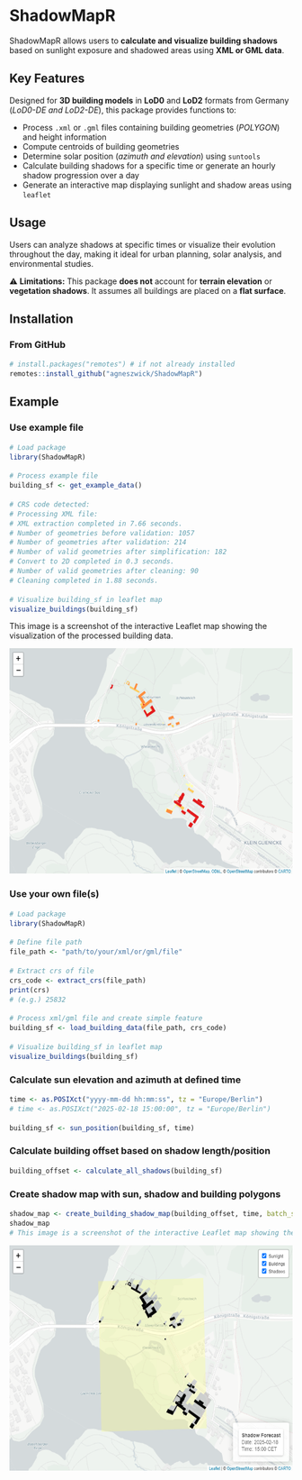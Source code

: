 # ShadowMapR
ShadowMapR allows users to **calculate and visualize building shadows** based on sunlight exposure and shadowed areas using **XML or GML data**.

## Key Features
Designed for **3D building models** in **LoD0** and **LoD2** formats from Germany (*LoD0-DE and LoD2-DE*), this package provides functions to:

- Process `.xml` or `.gml` files containing building geometries (*POLYGON*) and height information
- Compute centroids of building geometries
- Determine solar position (*azimuth and elevation*) using `suntools`
- Calculate building shadows for a specific time or generate an hourly shadow progression over a day
- Generate an interactive map displaying sunlight and shadow areas using `leaflet`

## Usage
Users can analyze shadows at specific times or visualize their evolution throughout the day, making it ideal for urban planning, solar analysis, and environmental studies.

⚠ **Limitations:**
This package **does not** account for **terrain elevation** or **vegetation shadows**. It assumes all buildings are placed on a **flat surface**.


## Installation

### From GitHub 
```r
# install.packages("remotes") # if not already installed
remotes::install_github("agneszwick/ShadowMapR")
```
## Example
### Use example file 
```r
# Load package
library(ShadowMapR)

# Process example file
building_sf <- get_example_data()

# CRS code detected: 
# Processing XML file: 
# XML extraction completed in 7.66 seconds.
# Number of geometries before validation: 1057
# Number of geometries after validation: 214
# Number of valid geometries after simplification: 182
# Convert to 2D completed in 0.3 seconds.
# Number of valid geometries after cleaning: 90
# Cleaning completed in 1.88 seconds.

# Visualize building_sf in leaflet map
visualize_buildings(building_sf)


```
This image is a screenshot of the interactive Leaflet map showing the visualization of the processed building data.

<img src="images/result_visualize_buildings.png" alt="Visualization Example" width="600" height="400">

### Use your own file(s)

```r
# Load package
library(ShadowMapR)

# Define file path
file_path <- "path/to/your/xml/or/gml/file"

# Extract crs of file
crs_code <- extract_crs(file_path)
print(crs)
# (e.g.) 25832 

# Process xml/gml file and create simple feature 
building_sf <- load_building_data(file_path, crs_code)

# Visualize building_sf in leaflet map
visualize_buildings(building_sf)
```

### Calculate sun elevation and azimuth at defined time

```r
time <- as.POSIXct("yyyy-mm-dd hh:mm:ss", tz = "Europe/Berlin")
# time <- as.POSIXct("2025-02-18 15:00:00", tz = "Europe/Berlin")

building_sf <- sun_position(building_sf, time)
```
### Calculate building offset based on shadow length/position
```r
building_offset <- calculate_all_shadows(building_sf)
```

### Create shadow map with sun, shadow and building polygons
```r
shadow_map <- create_building_shadow_map(building_offset, time, batch_size = 100)
shadow_map
# This image is a screenshot of the interactive Leaflet map showing the visualization of the shadow and sunlight areas.
```
<img src="images/shadow_map.png" alt="Visualization Example" width="600" height="400">
